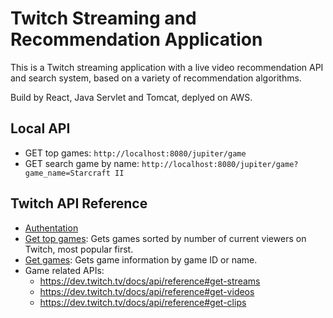 

# Twitch Streaming and Recommendation Application 
This is a Twitch streaming application with a live video recommendation API and search system, based on a variety of recommendation algorithms.

Build by React, Java Servlet and Tomcat, deplyed on AWS.



## Local API

- GET top games: `http://localhost:8080/jupiter/game`
- GET search game by name: `http://localhost:8080/jupiter/game?game_name=Starcraft II`



## Twitch API Reference

- [Authentation](https://dev.twitch.tv/docs/authentication/getting-tokens-oauth#oauth-client-credentials-flow)
- [Get top games](https://dev.twitch.tv/docs/api/reference#get-top-games): Gets games sorted by number of current viewers on Twitch, most popular first.
- [Get games](https://dev.twitch.tv/docs/api/reference#get-games): Gets game information by game ID or name.
- Game related APIs:
    - https://dev.twitch.tv/docs/api/reference#get-streams
    - https://dev.twitch.tv/docs/api/reference#get-videos
    - https://dev.twitch.tv/docs/api/reference#get-clips

